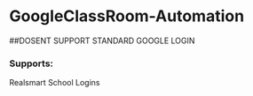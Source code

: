 # GoogleClassRoom-Automation

##DOSENT SUPPORT STANDARD GOOGLE LOGIN

### Supports:
Realsmart School Logins
